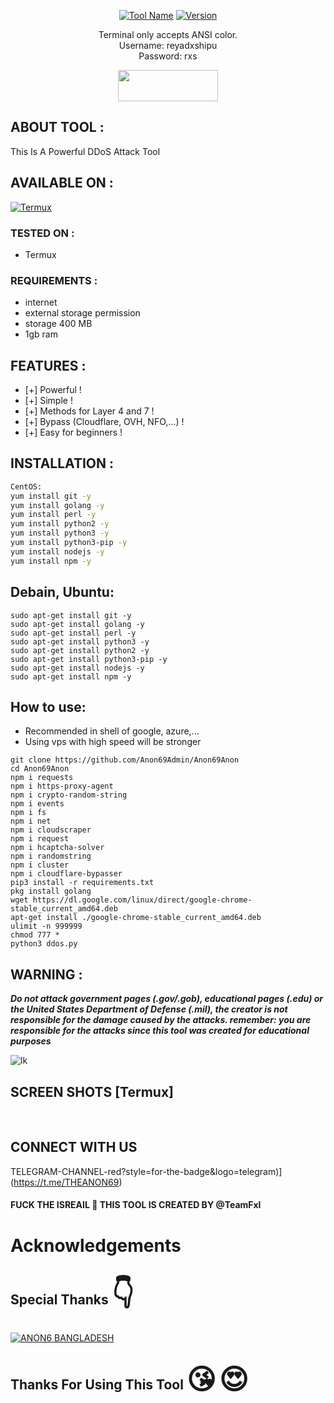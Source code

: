 
</p>
<p align="center">
<a href="#"><img title="Tool Name" src="https://img.shields.io/badge/Tool-DDoS-green.svg"></a>
<a href="#"><img title="Version" src="https://img.shields.io/badge/Version-2.2.3-green.svg?style=flat-square"></a>

<p align="center">
 Terminal only accepts ANSI color.<br>
 Username: reyadxshipu<br>
 Password: rxs<br>
</p>
<p align="center">  <a href="https://t.me/teamrxs"><img width="160" height="50" src="https://i.imgur.com/N7AK7XY.png"></a></p>

## ABOUT TOOL :

This Is A Powerful DDoS Attack Tool

## AVAILABLE ON :

<a href="https://termux.dev/en"><img title="Termux" src="https://img.shields.io/badge/Termux-black?style=for-the-badge&logo=termux"></a>

### TESTED ON :

* Termux

### REQUIREMENTS :
* internet
* external storage permission
* storage 400 MB
* 1gb ram

## FEATURES :
* [+] Powerful !
* [+] Simple !
* [+] Methods for Layer 4 and 7 !
* [+] Bypass (Cloudflare, OVH, NFO,...) !
* [+] Easy for beginners !

## INSTALLATION :
```sh
CentOS:
yum install git -y
yum install golang -y
yum install perl -y
yum install python2 -y
yum install python3 -y
yum install python3-pip -y
yum install nodejs -y
yum install npm -y
```
## Debain, Ubuntu:
```
sudo apt-get install git -y
sudo apt-get install golang -y
sudo apt-get install perl -y
sudo apt-get install python3 -y
sudo apt-get install python2 -y
sudo apt-get install python3-pip -y
sudo apt-get install nodejs -y
sudo apt-get install npm -y
```

## How to use: 
- Recommended in shell of google, azure,...
- Using vps with high speed will be stronger

```
git clone https://github.com/Anon69Admin/Anon69Anon
cd Anon69Anon
npm i requests
npm i https-proxy-agent
npm i crypto-random-string
npm i events
npm i fs
npm i net
npm i cloudscraper
npm i request
npm i hcaptcha-solver
npm i randomstring
npm i cluster
npm i cloudflare-bypasser
pip3 install -r requirements.txt
pkg install golang
wget https://dl.google.com/linux/direct/google-chrome-stable_current_amd64.deb
apt-get install ./google-chrome-stable_current_amd64.deb
ulimit -n 999999
chmod 777 *
python3 ddos.py
```

## WARNING : 
***Do not attack government pages (.gov/.gob), educational pages (.edu) or the United States Department of Defense (.mil), 
the creator is not responsible for the damage caused by the attacks. 
remember: you are responsible for the attacks since this tool was created for educational purposes***

![lk](https://i.ibb.co/LNkqyPR/bandicam-2022-04-12-22-11-34-101.jpg)

## SCREEN SHOTS [Termux]

<br>

## CONNECT WITH US
TELEGRAM-CHANNEL-red?style=for-the-badge&logo=telegram)](https://t.me/THEANON69)

#### FUCK THE ISREAIL 👿 THIS TOOL IS CREATED BY @TeamFxl

# Acknowledgements
## Special Thanks <span style='font-size:45px;'>&#128071;</span>
<a href="#"><img title="ANON6 BANGLADESH" src="https://img.shields.io/badge/Anon6 Bangladesh ?style=for-the-badge"></a>

## Thanks For Using This Tool <span style='font-size:45px;'>&#128536;</span> <span style='font-size:45px;'>&#128525;</span>
